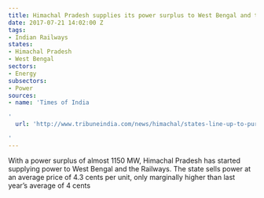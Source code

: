 ```yaml
---
title: Himachal Pradesh supplies its power surplus to West Bengal and the Railways
date: 2017-07-21 14:02:00 Z
tags:
- Indian Railways
states:
- Himachal Pradesh
- West Bengal
sectors:
- Energy
subsectors:
- Power
sources:
- name: 'Times of India

'
  url: 'http://www.tribuneindia.com/news/himachal/states-line-up-to-purchase-power/410142.html

'
---
```


With a power surplus of almost 1150 MW, Himachal Pradesh has started supplying power to West Bengal and the Railways. The state sells power at an average price of 4.3 cents per unit, only marginally higher than last year’s average of 4 cents
